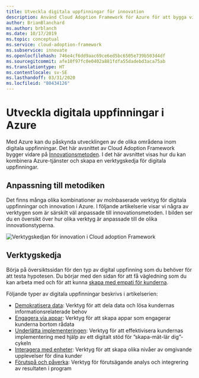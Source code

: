 ```yaml
---
title: Utveckla digitala uppfinningar för innovation
description: Använd Cloud Adoption Framework för Azure för att bygga vidare på innovativa metoder och skapa en verktygskedja för digitala uppfinningar.
author: BrianBlanchard
ms.author: brblanch
ms.date: 10/17/2019
ms.topic: conceptual
ms.service: cloud-adoption-framework
ms.subservice: innovate
ms.openlocfilehash: 746e4cf6dd9aac69ce6ed5bc6505e739b503d4df
ms.sourcegitcommit: afe10f97fc0e0402a881fdfa55dadebd3aca75ab
ms.translationtype: HT
ms.contentlocale: sv-SE
ms.lasthandoff: 03/31/2020
ms.locfileid: "80434126"
---
```

# <a name="develop-digital-inventions-in-azure"></a>Utveckla digitala uppfinningar i Azure

Med Azure kan du påskynda utvecklingen av de olika områdena inom digitala uppfinningar. Det här avsnittet av Cloud Adoption Framework bygger vidare på [Innovationsmetoden](../considerations/index.md). I det här avsnittet visas hur du kan kombinera Azure-tjänster och skapa en verktygskedja för digitala uppfinningar.

## <a name="alignment-to-the-methodology"></a>Anpassning till metodiken

Det finns många olika kombinationer av molnbaserade verktyg för digitala uppfinningar och innovation i Azure. I följande artikelserie visar vi några av verktygen som är särskilt väl anpassade till innovationsmetoden. I bilden ser du en översikt över hur olika verktyg är anpassade till de olika innovationstyperna.

![Verktygskedjan för innovation i Cloud adoption Framework](../../_images/innovate/innovate-toolchain.png)

## <a name="toolchain"></a>Verktygskedja

Börja på översiktssidan för den typ av digital uppfinning som du behöver för att testa hypotesen. Du börjar med den sidan för att få vägledning som du kan arbeta med och för att kunna [skapa med empati för kunderna](../considerations/build.md).

Följande typer av digitala uppfinningar beskrivs i artikelserien:

- [Demokratisera data](./data.md): Verktyg för att dela data och lösa kundernas informationsrelaterade behov
- [Engagera via appar](./apps.md): Verktyg för att skapa appar som engagerar kunderna bortom rådata
- [Underlätta implementeringen](./ci-cd.md): Verktyg för att effektivisera kundernas implementering med hjälp av ett digitalt stöd för ”skapa-mät-lär dig”-cykeln
- [Interagera med enheter](./devices.md): Verktyg för att skapa olika nivåer av omgivande upplevelser för dina kunder
- [Förutspå och påverka](./predict.md): Verktyg för förutsägande analys och integrering av resultaten i program
